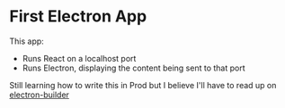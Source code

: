 # First Electron App

This app:
- Runs React on a localhost port
- Runs Electron, displaying the content being sent to that port

Still learning how to write this in Prod but I believe I'll have to read up on [electron-builder](https://www.electron.build/index.html)